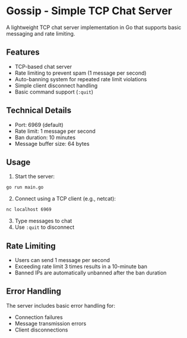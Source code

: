 # Gossip - Simple TCP Chat Server

A lightweight TCP chat server implementation in Go that supports basic messaging and rate limiting.

## Features

- TCP-based chat server
- Rate limiting to prevent spam (1 message per second)
- Auto-banning system for repeated rate limit violations
- Simple client disconnect handling
- Basic command support (`:quit`)

## Technical Details

- Port: 6969 (default)
- Rate limit: 1 message per second
- Ban duration: 10 minutes
- Message buffer size: 64 bytes

## Usage

1. Start the server:

```bash
go run main.go
```

2. Connect using a TCP client (e.g., netcat):

```bash
nc localhost 6969
```

3. Type messages to chat
4. Use `:quit` to disconnect

## Rate Limiting

- Users can send 1 message per second
- Exceeding rate limit 3 times results in a 10-minute ban
- Banned IPs are automatically unbanned after the ban duration

## Error Handling

The server includes basic error handling for:

- Connection failures
- Message transmission errors
- Client disconnections
